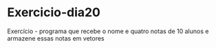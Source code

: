 # Exercicio-dia20
Exercício - programa que recebe o nome e quatro notas de 10 alunos e armazene essas notas em vetores
